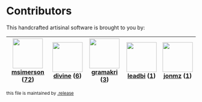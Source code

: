 # Contributors

This handcrafted artisinal software is brought to you by:

| <img height="80" src="https://avatars.githubusercontent.com/u/261635?v=4"><br><a href="https://github.com/msimerson">msimerson</a> (<a href="https://github.com/haraka/haraka-plugin-limit/commits?author=msimerson">72</a>)| <img height="80" src="https://avatars.githubusercontent.com/u/48183131?v=4"><br><a href="https://github.com/divine">divine</a> (<a href="https://github.com/haraka/haraka-plugin-limit/commits?author=divine">6</a>)| <img height="80" src="https://avatars.githubusercontent.com/u/82041?v=4"><br><a href="https://github.com/gramakri">gramakri</a> (<a href="https://github.com/haraka/haraka-plugin-limit/commits?author=gramakri">3</a>)| <img height="80" src="https://avatars.githubusercontent.com/u/28440072?v=4"><br><a href="https://github.com/leadbi">leadbi</a> (<a href="https://github.com/haraka/haraka-plugin-limit/commits?author=leadbi">1</a>)| <img height="80" src="https://avatars.githubusercontent.com/u/1105174?v=4"><br><a href="https://github.com/jonmz">jonmz</a> (<a href="https://github.com/haraka/haraka-plugin-limit/commits?author=jonmz">1</a>)|
| :---: | :---: | :---: | :---: | :---: |

<sub>this file is maintained by [.release](https://github.com/msimerson/.release)</sub>
